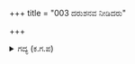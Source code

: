 +++
title = "003 ದರುಶನವ ನೀಡಿದರು"

+++

<details><summary>ಗದ್ಯ (ಕ.ಗ.ಪ) </summary>

3. ಪಾಂಡವರು ಕಾಣಿಸಿಕೊಂಡರು, ಕೃಷ್ಣನ ಪಾದಗಳಲ್ಲಿ ನಮಸ್ಕರಿಸಿದರು. ಮಿಕ್ಕ ಅರಸರು ದ್ರುಪದನೇ ಮೊದಲಾದ ನಾಯಕರು ಪಾದಗಳಿಗೆ ನಮಸ್ಕರಿಸಿದರು. ಭೀಷ್ಮ, ವಿದುರ, ದ್ರೋಣ, ದುರ್ಯೋಧನ, ಅಶ್ವತ್ಥಾಮ, ಧೃತರಾಷ್ಟ್ರ ಮುಂತಾದ ಪರಮ ಬಾಂಧವರೆಲ್ಲರೂ ಕ್ಷೇಮವಾಗಿರುವರೇ ? ಎಂದು ಧರ್ಮರಾಜನು ಕೇಳಿದನು.
</details>
